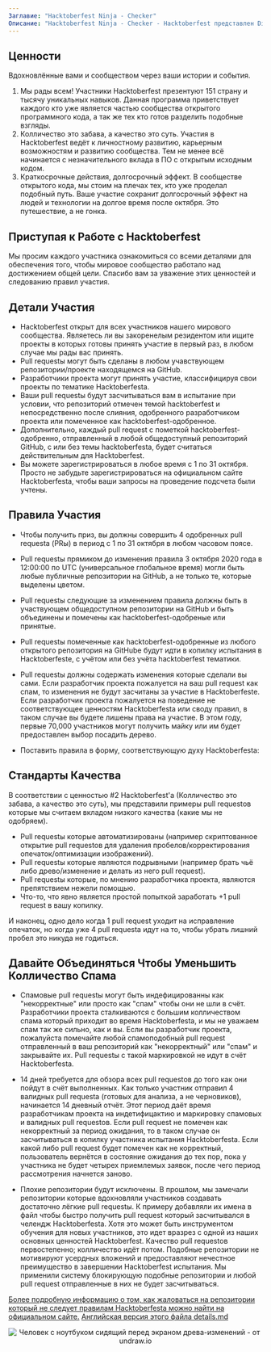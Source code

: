 ```yaml
---
Заглавие: "Hacktoberfest Ninja - Checker"
Oписание: "Hacktoberfest Ninja - Checker - Hacktoberfest представлен DigitalOcean"
---
```


## Ценности

Вдохновлённые вами и сообществом через ваши истории и события. 

  1. Мы рады всем! Участники Hacktoberfest презентуют 151 страну и тысячу уникальных навыков. Данная программа приветствует каждого кто уже является частью сообщества открытого программного кода, а так же тех кто готов разделить подобные взгляды. 
  2. Колличество это забава, а качество это суть. Участия в Hacktoberfest ведёт к личностному развитию, карьерным возможностям и развитию сообщества. Тем не менее всё начинается с незначительного вклада в ПО с открытым исходным кодом.
  3. Краткосрочные действия, долгосрочный эффект. В сообществе открытого кода, мы стоим на плечах тех, кто уже проделал подобный путь. Ваше участие сохранит долгосрочный эффект на людей и технологии на долгое время после октября. Это путешествие, а не гонка.

## Приступая к Работе с Hacktoberfest

Мы просим каждого участника ознакомиться со всеми деталями для обеспечения того, чтобы мировое сообщество работало над достижением общей цели. Спасибо вам за уважение этих ценностей и следованию правил участия.

## Детали Участия

- Hacktoberfest открыт для всех участников нашего мирового сообщества. Являетесь ли вы закоренелым резидентом или ищите проекты в которых готовы принять участие в первый раз, в любом случае мы рады вас принять. 
- Pull requestы могут быть сделаны в любом учавствующем репозитории/проекте находящемся на GitHub.
- Разработчики проекта могут принять участие, классифицируя свои проекты по тематике Hacktoberfestа.
- Ваши pull requestы будут засчитываться вам в испытание при условии, что репозиторий отмечен темой hacktoberfest и непосредственно после слияния, одобренного разработчиком проекта или помеченное как hacktoberfest-одобренное.
- Дополнительно, каждый pull request с пометкой hacktoberfest-одобренно, отправленный в любой общедоступный репозиторий GitHub, с или без темы hacktoberfestа, будет считаться действительным для Hacktoberfest.
- Вы можете зарегистрироваться в любое время с 1 по 31 октября. Просто не забудьте зарегистрироваться на официальном сайте Hacktoberfestа, чтобы ваши запросы на проведение подсчета были учтены.

## Правила Участия

- Чтобы получить приз, вы должны совершить 4 одобренных pull requestа (PRы) в период с 1 по 31 октября в любом часовом поясе.

- Pull requestы прямиком до изменения правила 3 октября 2020 года в 12:00:00 по UTC (универсальное глобальное время) могли быть любые публичные репозитории на GitHub, а не только те, которые выделены цветом.

- Pull requestы следующие за изменением правила должны быть в участвующем общедоступном репозитории на GitHub и быть объединены и помечены как hacktoberfest-одобреные или принятые.

- Pull requestы помеченные как hacktoberfest-одобренные из любого открытого репозитория на GitHubе будут идти в копилку испытания в Hacktoberfestе, с учётом или без учёта hacktoberfest тематики.

- Pull requestы должны содержать изменения которые сделали вы сами. Если разработчик проекта пожалуется на ваш pull request как спам, то изменения не будут засчитаны за участие в Hacktoberfestе. Если разработчик проекта пожалуется на поведение не соответствующее ценностям Hacktoberfestа или своду правил, в таком случае вы будете лишены права на участие. В этом году, первые 70,000 участников могут получить майку или им будет предоставлен выбор посадить дерево.

- Поставить правила в форму, соответствующую духу Hacktoberfestа:

## Стандарты Качества

В соответствии с ценностью #2 Hacktoberfest'а (Колличество это забава, а качество это суть), мы представили примеры pull requestов которые мы считаем вкладом низкого качества (какие мы не одобряем).

- Pull requestы которые автоматизированы (например скриптованное открытие pull requestов для удаления пробелов/корректирования опечаток/оптимизации изображений).
- Pull requestы которые являются подрывными (например брать чьё либо древо/изменение и делать из него pull request).
- Pull requestы которые, по мнению разработчика проекта, являются препятствием нежели помощью.
- Что-то, что явно является простой попыткой заработать +1 pull request в вашу копилку.

И наконец, одно дело когда 1 pull request уходит на исправление опечаток, но когда уже 4 pull requestа идут на то, чтобы убрать лишний пробел это никуда не годиться.

## Давайте Объединяться Чтобы Уменьшить Колличество Спама

- Спамовые pull requestы могут быть индефицированны как "некорректные" или просто как "спам" чтобы они не шли в счёт. Разработчики проекта сталкиваются с большим колличеством спама который приходит во время Hacktoberfestа, и мы не уважаем спам так же сильно, как и вы. Если вы разработчик проекта, пожалуйста помечайте любой спамоподобный pull request отправленный в ваш репозиторий как "некорректный" или "спам" и закрывайте их. Pull requestы с такой маркировкой не идут в счёт Hacktoberfestа.

- 14 дней требуется для обзора всех pull requestов до того как они пойдут в счёт выполненных. Как только участник отправил 4 валидных pull requestа (готовых для анализа, а не черновиков), начинается 14 дневный отчёт. Этот период даёт время разработчикам проекта на индетифицактию и маркировку спамовых и валидных pull requestов. Если pull request не помечен как некорректный за период ожидания, то в таком случае он засчитываться в копилку участника испытания Hacktoberfestа. Если какой либо pull request будет помечен как не корректный, пользователь вернётся в состояние ожидания до тех пор, пока у участника не будет четырех приемлемых заявок, после чего период рассмотрения начнется заново.

- Плохие репозитории будут исключены. В прошлом, мы замечали репозитории которые вдохновляли участников создавать достаточно лёгкие pull requestы. К примеру добавляли их имена в файл чтобы быстро получить pull request который засчитывался в челендж Hacktoberfestа. Хотя это может быть инструментом обучения для новых участников, это идет вразрез с одной из наших основных ценностей Hacktoberfest. Качество pull requestов первостепенно; колличество идёт потом. Подобные репозитории не мотивируют усердных вложений и предоставляют нечестное преимущество в завершении Hacktoberfest испытания. Мы применили систему блокирующую подобные репозитории и любой pull request отправленные в них не будет засчитываться.

[Более подробную информацию о том, как жаловаться на репозитории который не следует правилам Hacktoberfestа можно найти на официальном сайте.](https://hacktoberfest.digitalocean.com/details#spam)
[Английская версия этого файла details.md](https://github.com/lukeocodes/hacktoberfest-checker/blob/main/content/en/details.md)

<center>
  <img class="Splash-Image" alt="Человек с ноутбуком сидящий перед экраном древа-изменений - от undraw.io" />
</center>

